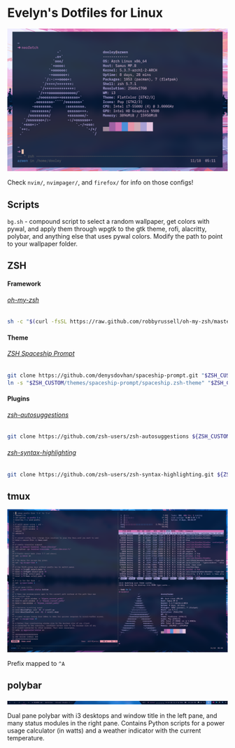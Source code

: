 # Evelyn's Dotfiles for Linux

![Alacritty terminal running neofetch](/screens/term.png?raw=true)

Check `nvim/`, `nvimpager/`, and `firefox/` for info on those configs!

## Scripts

`bg.sh` - compound script to select a random wallpaper, get colors with pywal, and apply them through wpgtk to the gtk theme, rofi, alacritty, polybar, and anything else that uses pywal colors. Modify the path to point to your wallpaper folder.

## ZSH

#### Framework 

###### [oh-my-zsh](https://ohmyz.sh/)

```bash
sh -c "$(curl -fsSL https://raw.github.com/robbyrussell/oh-my-zsh/master/tools/install.sh)"
```

#### Theme

###### [ZSH Spaceship Prompt](https://github.com/denysdovhan/spaceship-prompt)

```bash
git clone https://github.com/denysdovhan/spaceship-prompt.git "$ZSH_CUSTOM/themes/spaceship-prompt"
ln -s "$ZSH_CUSTOM/themes/spaceship-prompt/spaceship.zsh-theme" "$ZSH_CUSTOM/themes/spaceship.zsh-theme"
```

#### Plugins

###### [zsh-autosuggestions](https://github.com/zsh-users/zsh-autosuggestions)

```bash
git clone https://github.com/zsh-users/zsh-autosuggestions ${ZSH_CUSTOM:-~/.oh-my-zsh/custom}/plugins/zsh-autosuggestions
```

###### [zsh-syntax-highlighting](https://github.com/zsh-users/zsh-syntax-highlighting)

```bash
git clone https://github.com/zsh-users/zsh-syntax-highlighting.git ${ZSH_CUSTOM:-~/.oh-my-zsh/custom}/plugins/zsh-syntax-highlighting
```

## tmux

![tmux with three panes open, one showing neovim, another showing htop, and another showing neofetch](/screens/tmux.png?raw=true)

Prefix mapped to `^A`

## polybar

![polybar with multiple extensions](/screens/polybar.png?raw=true)

Dual pane polybar with i3 desktops and window title in the left pane, and many status modules in the right pane. Contains Python scripts for a power usage calculator (in watts) and a weather indicator with the current temperature. 


